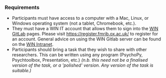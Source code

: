 ### Requirements
* Participants must have access to a computer with a Mac, Linux, or Windows operating system (not a tablet, Chromebook, etc.).
* They must have a WIN IT account that allows them to sign into the <a href="https://git.fmrib.ox.ac.uk/users/sign_in">WIN GitLab</a> pages. Please visit <a href="https://register.fmrib.ox.ac.uk/">https://register.fmrib.ox.ac.uk/</a> to register for an account. General advice on using the WIN Gitlab server can be found on the <a href="https://sharepoint.nexus.ox.ac.uk/sites/NDCN/FMRIB/IT/User%20Guides/Git.aspx">WIN Intranet</a>.
* Participants should bring a task that they wish to share with other researchers. This can be written using any program (PsychoPy, Psychtoolbox, Presentation, etc.) *(n.b. this need not be a finalised version of the task, or a 'polished' version. Any version of the task is suitable.)*